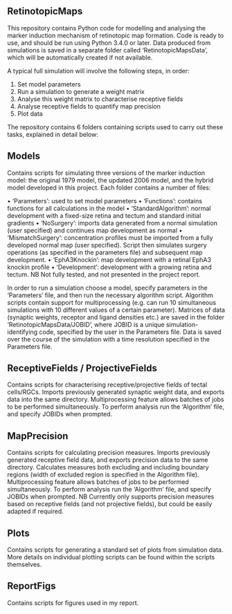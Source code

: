 ## RetinotopicMaps

This repository contains Python code for modelling and analysing the marker induction mechanism of retinotopic map formation. Code is ready to use, and should be run using Python 3.4.0 or later. Data produced from simulations is saved in a separate folder called ‘RetinotopicMapsData’, which will be automatically created if not available.

A typical full simulation will involve the following steps, in order:
1)	Set model parameters
2)	Run a simulation to generate a weight matrix
3)	Analyse this weight matrix to characterise receptive fields
4)	Analyse receptive fields to quantify map precision
5)	Plot data

The repository contains 6 folders containing scripts used to carry out these tasks, explained in detail below:


## Models

Contains scripts for simulating three versions of the marker induction model: the original 1979 model, the updated 2006 model, and the hybrid model developed in this project. Each folder contains a number of files:

•	‘Parameters’: used to set model parameters
•	‘Functions’: contains functions for all calculations in the model
•	‘StandardAlgorithm’: normal development with a fixed-size retina and tectum and standard initial gradients
•	‘NoSurgery’: imports data generated from a normal simulation (user specified) and continues map development as normal
•	‘MismatchSurgery’: concentration profiles must be imported from a fully developed normal map (user specified). Script then simulates surgery operations (as specified in the parameters file) and subsequent map development.
•	‘EphA3Knockin’: map development with a retinal EphA3 knockin profile
•	‘Development’: development with a growing retina and tectum. NB Not fully tested, and not presented in the project report.

In order to run a simulation choose a model, specify parameters in the ‘Parameters’ file, and then run the necessary algorithm script. Algorithm scripts contain support for multiprocessing (e.g. can run 10 simultaneous simulations with 10 different values of a certain parameter). Matrices of data (synaptic weights, receptor and ligand densities etc.) are saved in the folder ‘RetinotopicMapsData/JOBID’, where JOBID is a unique simulation-identifying code, specified by the user in the Parameters file. Data is saved over the course of the simulation with a time resolution specified in the Parameters file.


## ReceptiveFields / ProjectiveFields

Contains scripts for characterising receptive/projective fields of tectal cells/RGCs. Imports previously generated synaptic weight data, and exports data into the same directory. Multiprocessing feature allows batches of jobs to be performed simultaneously. To perform analysis run the ‘Algorithm’ file, and specify JOBIDs when prompted.


## MapPrecision

Contains scripts for calculating precision measures. Imports previously generated receptive field data, and exports precision data to the same directory. Calculates measures both excluding and including boundary regions (width of excluded region is specified in the Algorithm file). Multiprocessing feature allows batches of jobs to be performed simultaneously. To perform analysis run the ‘Algorithm’ file, and specify JOBIDs when prompted. NB Currently only supports precision measures based on receptive fields (and not projective fields), but could be easily adapted if required. 


## Plots

Contains scripts for generating a standard set of plots from simulation data. More details on individual plotting scripts can be found within the scripts themselves.


## ReportFigs

Contains scripts for figures used in my report.
